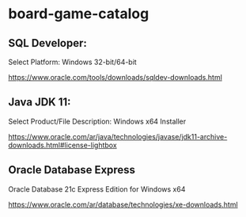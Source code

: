 # board-game-catalog


## SQL Developer:

Select Platform: Windows 32-bit/64-bit

https://www.oracle.com/tools/downloads/sqldev-downloads.html


## Java JDK 11:

Select Product/File Description: Windows x64 Installer

https://www.oracle.com/ar/java/technologies/javase/jdk11-archive-downloads.html#license-lightbox

## Oracle Database Express

Oracle Database 21c Express Edition for Windows x64

https://www.oracle.com/ar/database/technologies/xe-downloads.html
